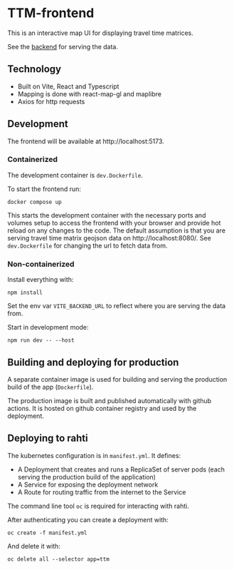 # TTM-frontend

This is an interactive map UI for displaying travel time matrices.

See the [backend](https://github.com/DigitalGeographyLab/travel-time-matrix-visualisation-backend)
for serving the data.

## Technology

- Built on Vite, React and Typescript
- Mapping is done with react-map-gl and maplibre
- Axios for http requests

## Development

The frontend will be available at http://localhost:5173.

### Containerized
The development container is `dev.Dockerfile`.

To start the frontend run:

```console
docker compose up
```

This starts the development container
with the necessary ports and volumes setup to access the frontend with your browser
and provide hot reload on any changes to the code.
The default assumption is
that you are serving travel time matrix geojson data on http://localhost:8080/.
See `dev.Dockerfile` for changing the url to fetch data from.

### Non-containerized

Install everything with:

```console
npm install
```

Set the env var `VITE_BACKEND_URL` to reflect where you are serving the data from.

Start in development mode:

```console
npm run dev -- --host
```

## Building and deploying for production
A separate container image is used
for building and serving the production build of the app (`Dockerfile`).

The production image is built and published automatically with github actions.
It is hosted on github container registry and used by the deployment.

## Deploying to rahti
The kubernetes configuration is in `manifest.yml`.
It defines:
- A Deployment that creates and runs a ReplicaSet of server pods
(each serving the production build of the application)
- A Service for exposing the deployment network
- A Route for routing traffic from the internet to the Service

The command line tool `oc` is required for interacting with rahti.

After authenticating you can create a deployment with:

```console
oc create -f manifest.yml
```

And delete it with:

```console
oc delete all --selector app=ttm
```
